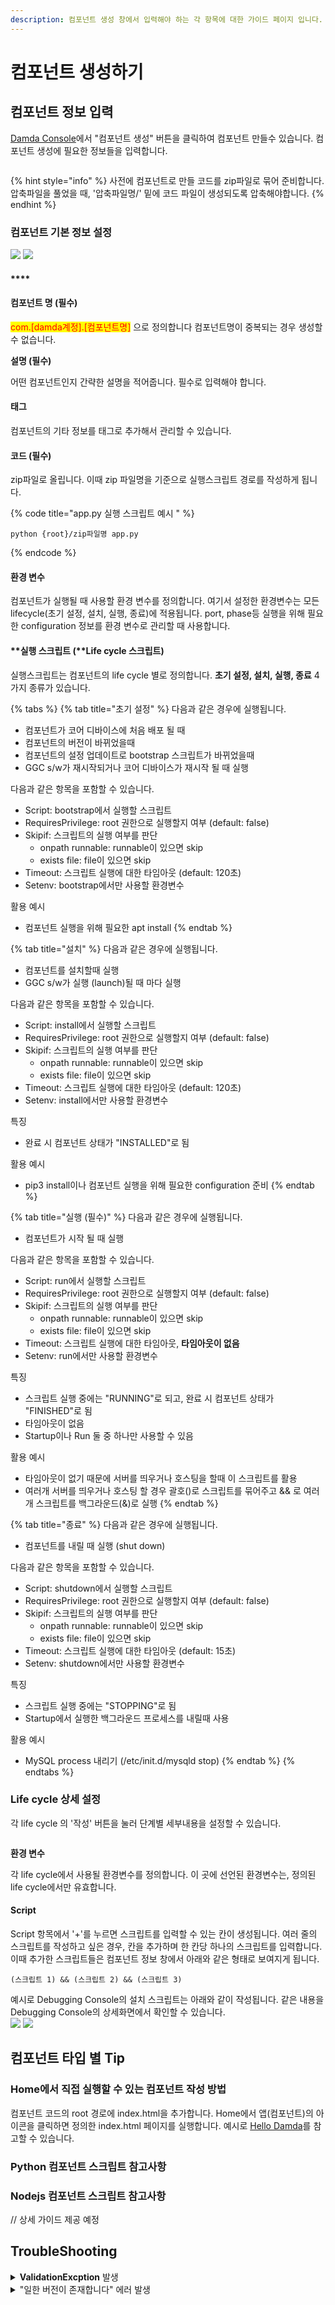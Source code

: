 ```yaml
---
description: 컴포넌트 생성 창에서 입력해야 하는 각 항목에 대한 가이드 페이지 입니다.
---
```


# 컴포넌트 생성하기

## 컴포넌트 정보 입력&#x20;

[Damda Console](http://damda.lge.com/)에서 "컴포넌트 생성" 버튼을 클릭하여 컴포넌트 만들수 있습니다. 컴포넌트 생성에 필요한 정보들을 입력합니다.

<figure><img src="../../../.gitbook/assets/image (35).png" alt=""><figcaption></figcaption></figure>

{% hint style="info" %}
사전에 컴포넌트로 만들 코드를 zip파일로 묶어 준비합니다. 압축파일을 풀었을 때, '압축파일명/' 밑에 코드 파일이 생성되도록 압축해야합니다.&#x20;
{% endhint %}

### 컴포넌트 기본 정보 설정

![](<../../../.gitbook/assets/image (2) (6).png>)                  ![](<../../../.gitbook/assets/image (2) (5).png>)

#### ****

#### **컴포넌트 명 (필수)**

<mark style="color:red;">com.\[damda계정].\[컴포넌트명]</mark> 으로 정의합니다 컴포넌트명이 중복되는 경우 생성할 수 없습니다.&#x20;

**설명 (필수)**

어떤 컴포넌트인지 간략한 설명을 적어줍니다. 필수로 입력해야 합니다.

#### **태그**&#x20;

컴포넌트의 기타 정보를 태그로 추가해서 관리할 수 있습니다.

#### **코드 (필수)**

zip파일로 올립니다. 이때 zip 파일명을 기준으로 실행스크립트 경로를 작성하게 됩니다.

{% code title="app.py 실행 스크립트 예시 " %}
```
python {root}/zip파일명 app.py 
```
{% endcode %}

#### **환경 변수**

컴포넌트가 실행될 때 사용할 환경 변수를 정의합니다. 여기서 설정한 환경변수는 모든 lifecycle(초기 설정, 설치, 실행, 종료)에 적용됩니다. port, phase등 실행을 위해 필요한 configuration 정보를 환경 변수로 관리할 때 사용합니다.

#### **실행 스크립트 (**Life cycle 스크립트)

실행스크립트는 컴포넌트의 life cycle 별로 정의합니다. **초기 설정, 설치, 실행, 종료** 4가지 종류가 있습니다.

{% tabs %}
{% tab title="초기 설정" %}
다음과 같은 경우에 실행됩니다.&#x20;

* 컴포넌트가 코어 디바이스에 처음 배포 될 때
* 컴포넌트의 버전이 바뀌었을때
* 컴포넌트의 설정 업데이트로 bootstrap 스크립트가 바뀌었을때
* GGC s/w가 재시작되거나 코어 디바이스가 재시작 될 때 실행

다음과 같은 항목을 포함할 수 있습니다.

* Script: bootstrap에서 실행할 스크립트
* RequiresPrivilege: root 권한으로 실행할지 여부 (default: false)
* Skipif: 스크립트의 실행 여부를 판단
  * onpath runnable: runnable이 있으면 skip
  * exists file: file이 있으면 skip
* Timeout: 스크립트 실행에 대한 타임아웃 (default: 120초)
* Setenv: bootstrap에서만 사용할 환경변수

활용 예시

* 컴포넌트 실행을 위해 필요한 apt install&#x20;
{% endtab %}

{% tab title="설치" %}
다음과 같은 경우에 실행됩니다.

* 컴포넌트를 설치할때 실행
* GGC s/w가 실행 (launch)될 때 마다 실행

다음과 같은 항목을 포함할 수 있습니다.

* Script: install에서 실행할 스크립트
* RequiresPrivilege: root 권한으로 실행할지 여부 (default: false)
* Skipif: 스크립트의 실행 여부를 판단
  * onpath runnable: runnable이 있으면 skip
  * exists file: file이 있으면 skip
* Timeout: 스크립트 실행에 대한 타임아웃 (default: 120초)
* Setenv: install에서만 사용할 환경변수

특징

* 완료 시  컴포넌트 상태가 "INSTALLED"로 됨

활용 예시

* pip3 install이나 컴포넌트 실행을 위해 필요한 configuration 준비
{% endtab %}

{% tab title="실행 (필수)" %}
다음과 같은 경우에 실행됩니다.

* 컴포넌트가 시작 될 때 실행

다음과 같은 항목을 포함할 수 있습니다.

* Script: run에서 실행할 스크립트
* RequiresPrivilege: root 권한으로 실행할지 여부 (default: false)
* Skipif: 스크립트의 실행 여부를 판단
  * onpath runnable: runnable이 있으면 skip
  * exists file: file이 있으면 skip
* Timeout: 스크립트 실행에 대한 타임아웃, **타임아웃이 없음**
* Setenv: run에서만 사용할 환경변수

특징

* 스크립트 실행 중에는  "RUNNING"로 되고, 완료 시  컴포넌트 상태가 "FINISHED"로 됨
* 타임아웃이 없음
* Startup이나 Run 둘 중 하나만 사용할 수 있음

활용 예시

* 타임아웃이 없기 때문에 서버를 띄우거나 호스팅을 할때 이 스크립트를 활용
* 여러개 서버를 띄우거나 호스팅 할 경우 괄호()로 스크립트를 묶어주고 && 로 여러개 스크립트를 백그라운드(&)로 실행
{% endtab %}

{% tab title="종료" %}
다음과 같은 경우에 실행됩니다.

* 컴포넌트를 내릴 때 실행 (shut down)

다음과 같은 항목을 포함할 수 있습니다.

* Script: shutdown에서 실행할 스크립트
* RequiresPrivilege: root 권한으로 실행할지 여부 (default: false)
* Skipif: 스크립트의 실행 여부를 판단
  * onpath runnable: runnable이 있으면 skip
  * exists file: file이 있으면 skip
* Timeout: 스크립트 실행에 대한 타임아웃 (default: 15초)
* Setenv: shutdown에서만 사용할 환경변수

특징

* 스크립트 실행 중에는  "STOPPING"로 됨
* Startup에서 실행한 백그라운드 프로세스를 내릴때 사용

활용 예시

* MySQL process 내리기 (/etc/init.d/mysqld stop)
{% endtab %}
{% endtabs %}

### Life cycle 상세 설정

각 life cycle 의 '작성' 버튼을 눌러 단계별 세부내용을 설정할 수 있습니다.

<figure><img src="../../../.gitbook/assets/image (10) (1) (2).png" alt=""><figcaption></figcaption></figure>

**환경 변수**

각 life cycle에서 사용될 환경변수를 정의합니다. 이 곳에 선언된 환경변수는, 정의된 life cycle에서만 유효합니다.&#x20;

#### Script

Script 항목에서 '+'를 누르면 스크립트를 입력할 수 있는 칸이 생성됩니다. 여러 줄의 스크립트를 작성하고 싶은 경우, 칸을 추가하며 한 칸당 하나의 스크립트를 입력합니다. 이때 추가한 스크립트들은 컴포넌트 정보 창에서 아래와 같은 형태로 보여지게 됩니다.

```
(스크립트 1) && (스크립트 2) && (스크립트 3)
```

예시로 Debugging Console의 설치 스크립트는 아래와 같이 작성됩니다. 같은 내용을 Debugging Console의 상세화면에서 확인할 수 있습니다. \
![](<../../../.gitbook/assets/image (2) (7) (1).png>) ![](<../../../.gitbook/assets/image (14).png>)

## 컴포넌트 타입 별 Tip

### Home에서 직접 실행할 수 있는 컴포넌트 작성 방법

컴포넌트 코드의 root 경로에 index.html을 추가합니다. Home에서 앱(컴포넌트)의 아이콘을 클릭하면 정의한 index.html 페이지를 실행합니다. 예시로 [Hello Damda](../../../quick-start/step2..md)를 참고할 수 있습니다.

### Python 컴포넌트 스크립트 참고사항

### Nodejs 컴포넌트 스크립트 참고사항

// 상세 가이드 제공 예정

## TroubleShooting

<details>

<summary><strong>ValidationExcption</strong> 발생</summary>

****![](<../../../.gitbook/assets/image (2) (2) (1).png>)****

코드 파일이 업로드 중인 경우 ValidationException 이 발생할 수 있습니다 잠시 기다렸다가 다시 저장버튼을 눌러주세요

</details>

<details>

<summary>"일한 버전이 존재합니다" 에러 발생</summary>

컴포넌트 생성 시, 같은 이름을 가진 컴포넌트가 존재하는 경우 "동일한 버전이 존재합니다"라는 에러가 발생 합니다.

기존에 만든 컴포넌트에 새로운 버전을 추가 할때도 버전을 잘 못입력하면 "동일한 버전이 존재합니다"라는 에러가 발생할 수 있습니다.

<img src="../../../.gitbook/assets/image (15) (1) (1).png" alt="" data-size="original">

</details>



